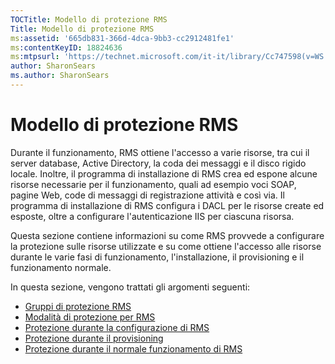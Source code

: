 ```yaml
---
TOCTitle: Modello di protezione RMS
Title: Modello di protezione RMS
ms:assetid: '665db831-366d-4dca-9bb3-cc2912481fe1'
ms:contentKeyID: 18824636
ms:mtpsurl: 'https://technet.microsoft.com/it-it/library/Cc747598(v=WS.10)'
author: SharonSears
ms.author: SharonSears
---
```


Modello di protezione RMS
=========================

Durante il funzionamento, RMS ottiene l'accesso a varie risorse, tra cui il server database, Active Directory, la coda dei messaggi e il disco rigido locale. Inoltre, il programma di installazione di RMS crea ed espone alcune risorse necessarie per il funzionamento, quali ad esempio voci SOAP, pagine Web, code di messaggi di registrazione attività e così via. Il programma di installazione di RMS configura i DACL per le risorse create ed esposte, oltre a configurare l'autenticazione IIS per ciascuna risorsa.

Questa sezione contiene informazioni su come RMS provvede a configurare la protezione sulle risorse utilizzate e su come ottiene l'accesso alle risorse durante le varie fasi di funzionamento, l'installazione, il provisioning e il funzionamento normale.

In questa sezione, vengono trattati gli argomenti seguenti:

-   [Gruppi di protezione RMS](https://technet.microsoft.com/25749a83-8c12-48ec-96ad-296d31fd55d4)
-   [Modalità di protezione per RMS](https://technet.microsoft.com/d7792293-5bb2-4232-9d48-e81e87ab6219)
-   [Protezione durante la configurazione di RMS](https://technet.microsoft.com/0a3d40b2-f27e-4e63-baff-a9c8433f5f91)
-   [Protezione durante il provisioning](https://technet.microsoft.com/9f1282c5-5642-4870-a9a4-c3a485f8ff76)
-   [Protezione durante il normale funzionamento di RMS](https://technet.microsoft.com/98f3d584-6320-4aa1-9959-7133cfdb6df7)
